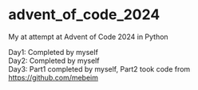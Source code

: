 # advent_of_code_2024
My at attempt at Advent of Code 2024 in Python

Day1: Completed by myself  
Day2: Completed by myself  
Day3: Part1 completed by myself, Part2 took code from https://github.com/mebeim  
